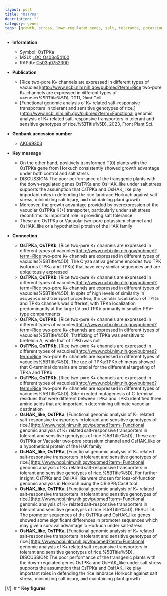 ```yaml
---
layout: post
title: "OsTPKa"
description: ""
category: genes
tags: [growth, stress, Down-regulated genes, salt, tolerance, potassium, salt tolerance, salt stress, plant growth]
---
```


* **Information**  
    + Symbol: OsTPKa  
    + MSU: [LOC_Os03g54100](http://rice.uga.edu/cgi-bin/ORF_infopage.cgi?orf=LOC_Os03g54100)  
    + RAPdb: [Os03g0752300](https://rapdb.dna.affrc.go.jp/locus/?name=Os03g0752300)  

* **Publication**  
    + [Rice two-pore K+ channels are expressed in different types of vacuoles](http://www.ncbi.nlm.nih.gov/pubmed?term=Rice two-pore K+ channels are expressed in different types of vacuoles%5BTitle%5D), 2011, Plant Cell.
    + [Functional genomic analysis of K+ related salt-responsive transporters in tolerant and sensitive genotypes of rice.](http://www.ncbi.nlm.nih.gov/pubmed?term=Functional genomic analysis of K+ related salt-responsive transporters in tolerant and sensitive genotypes of rice.%5BTitle%5D), 2023, Front Plant Sci.

* **Genbank accession number**  
    + [AK069303](http://www.ncbi.nlm.nih.gov/nuccore/AK069303)

* **Key message**  
    + On the other hand, positively transformed T(0) plants with the OsTPKa gene from Horkuch consistently showed growth advantage under both control and salt stress
    + DISCUSSION: The poor performance of the transgenic plants with the down-regulated genes OsTPKa and OsHAK_like under salt stress supports the assumption that OsTPKa and OsHAK_like play important roles in defending the rice landrace Horkuch against salt stress, minimizing salt injury, and maintaining plant growth
    + Moreover, the growth advantage provided by overexpression of the vacuolar OsTPKa K(+) transporter, particularly under salt stress reconfirms its important role in providing salt tolerance
    + These are OsTPKa or Vacuolar two-pore potassium channel and OsHAK_like or a hypothetical protein of the HAK family

* **Connection**  
    + __OsTPKa__, __OsTPKb__, [Rice two-pore K+ channels are expressed in different types of vacuoles](http://www.ncbi.nlm.nih.gov/pubmed?term=Rice two-pore K+ channels are expressed in different types of vacuoles%5BTitle%5D), The Oryza sativa genome encodes two TPK isoforms (TPKa and TPKb) that have very similar sequences and are ubiquitously expressed
    + __OsTPKa__, __OsTPKb__, [Rice two-pore K+ channels are expressed in different types of vacuoles](http://www.ncbi.nlm.nih.gov/pubmed?term=Rice two-pore K+ channels are expressed in different types of vacuoles%5BTitle%5D), In spite of high levels of similarity in sequence and transport properties, the cellular localization of TPKa and TPKb channels was different, with TPKa localization predominantly at the large LV and TPKb primarily in smaller PSV-type compartments
    + __OsTPKa__, __OsTPKb__, [Rice two-pore K+ channels are expressed in different types of vacuoles](http://www.ncbi.nlm.nih.gov/pubmed?term=Rice two-pore K+ channels are expressed in different types of vacuoles%5BTitle%5D), Trafficking of TPKa was sensitive to brefeldin A, while that of TPKb was not
    + __OsTPKa__, __OsTPKb__, [Rice two-pore K+ channels are expressed in different types of vacuoles](http://www.ncbi.nlm.nih.gov/pubmed?term=Rice two-pore K+ channels are expressed in different types of vacuoles%5BTitle%5D), The use of TPKa:TPKb chimeras showed that C-terminal domains are crucial for the differential targeting of TPKa and TPKb
    + __OsTPKa__, __OsTPKb__, [Rice two-pore K+ channels are expressed in different types of vacuoles](http://www.ncbi.nlm.nih.gov/pubmed?term=Rice two-pore K+ channels are expressed in different types of vacuoles%5BTitle%5D), Site-directed mutagenesis of C-terminal residues that were different between TPKa and TPKb identified three amino acids that are important in determining ultimate vacuolar destination
    + __OsHAK_like__, __OsTPKa__, [Functional genomic analysis of K+ related salt-responsive transporters in tolerant and sensitive genotypes of rice.](http://www.ncbi.nlm.nih.gov/pubmed?term=Functional genomic analysis of K+ related salt-responsive transporters in tolerant and sensitive genotypes of rice.%5BTitle%5D),  These are OsTPKa or Vacuolar two-pore potassium channel and OsHAK_like or a hypothetical protein of the HAK family
    + __OsHAK_like__, __OsTPKa__, [Functional genomic analysis of K+ related salt-responsive transporters in tolerant and sensitive genotypes of rice.](http://www.ncbi.nlm.nih.gov/pubmed?term=Functional genomic analysis of K+ related salt-responsive transporters in tolerant and sensitive genotypes of rice.%5BTitle%5D),  For further insight, OsTPKa and OsHAK_like were chosen for loss-of-function genomic analysis in Horkuch using the CRISPR/Cas9 tool
    + __OsHAK_like__, __OsTPKa__, [Functional genomic analysis of K+ related salt-responsive transporters in tolerant and sensitive genotypes of rice.](http://www.ncbi.nlm.nih.gov/pubmed?term=Functional genomic analysis of K+ related salt-responsive transporters in tolerant and sensitive genotypes of rice.%5BTitle%5D),  RESULTS: The promoter sequences of the OsTPKa and OsHAK_like genes showed some significant differences in promoter sequences which may give a survival advantage to Horkuch under salt-stress
    + __OsHAK_like__, __OsTPKa__, [Functional genomic analysis of K+ related salt-responsive transporters in tolerant and sensitive genotypes of rice.](http://www.ncbi.nlm.nih.gov/pubmed?term=Functional genomic analysis of K+ related salt-responsive transporters in tolerant and sensitive genotypes of rice.%5BTitle%5D),  DISCUSSION: The poor performance of the transgenic plants with the down-regulated genes OsTPKa and OsHAK_like under salt stress supports the assumption that OsTPKa and OsHAK_like play important roles in defending the rice landrace Horkuch against salt stress, minimizing salt injury, and maintaining plant growth

[//]: # * **Key figures**  


